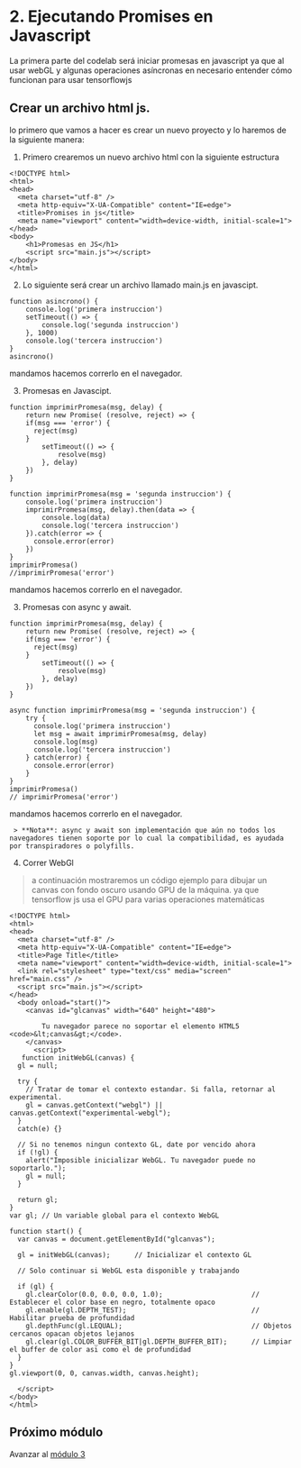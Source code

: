 # 2. Ejecutando Promises en Javascript

La primera parte del codelab será iniciar promesas en javascript ya que al usar webGL y algunas operaciones asíncronas en necesario entender cómo funcionan para usar tensorflowjs

## Crear un archivo html js.

lo primero que vamos a hacer es crear un nuevo proyecto y lo haremos de la siguiente manera:

1. Primero crearemos un nuevo archivo html con la siguiente estructura
```
<!DOCTYPE html>
<html>
<head>
  <meta charset="utf-8" />
  <meta http-equiv="X-UA-Compatible" content="IE=edge">
  <title>Promises in js</title>
  <meta name="viewport" content="width=device-width, initial-scale=1">
</head>
<body>
    <h1>Promesas en JS</h1>
    <script src="main.js"></script>
</body>
</html>
```

2. Lo siguiente será crear un archivo llamado main.js en javascipt.

```
function asincrono() {
    console.log('primera instruccion')
    setTimeout(() => {
        console.log('segunda instruccion')
    }, 1000)
    console.log('tercera instruccion')
}
asincrono()
```
 mandamos hacemos correrlo en el navegador.

3. Promesas en Javascipt.

```
function imprimirPromesa(msg, delay) {
	return new Promise( (resolve, reject) => {
    if(msg === 'error') {
      reject(msg)
    }
		setTimeout(() => {
			resolve(msg)
		}, delay)
	})
}

function imprimirPromesa(msg = 'segunda instruccion') {
    console.log('primera instruccion')
    imprimirPromesa(msg, delay).then(data => {
        console.log(data)
        console.log('tercera instruccion')
    }).catch(error => {
      console.error(error)
    })
}
imprimirPromesa()
//imprimirPromesa('error')
```
 mandamos hacemos correrlo en el navegador.

3. Promesas con async y await.

```
function imprimirPromesa(msg, delay) {
	return new Promise( (resolve, reject) => {
    if(msg === 'error') {
      reject(msg)
    }
		setTimeout(() => {
			resolve(msg)
		}, delay)
	})
}

async function imprimirPromesa(msg = 'segunda instruccion') {
    try {
      console.log('primera instruccion')
      let msg = await imprimirPromesa(msg, delay)
      console.log(msg)
      console.log('tercera instruccion')
    } catch(error) {
      console.error(error)
    }
}
imprimirPromesa()
// imprimirPromesa('error')
```
 mandamos hacemos correrlo en el navegador.

     > **Nota**: async y await son implementación que aún no todos los navegadores tienen soporte por lo cual la compatibilidad, es ayudada por transpiradores o polyfills.

4. Correr WebGl 

> a continuación mostraremos un código ejemplo para dibujar un canvas con fondo oscuro usando GPU de la máquina. ya que tensorflow js usa el GPU para varias operaciones matemáticas
```
<!DOCTYPE html>
<html>
<head>
  <meta charset="utf-8" />
  <meta http-equiv="X-UA-Compatible" content="IE=edge">
  <title>Page Title</title>
  <meta name="viewport" content="width=device-width, initial-scale=1">
  <link rel="stylesheet" type="text/css" media="screen" href="main.css" />
  <script src="main.js"></script>
</head>
  <body onload="start()">
    <canvas id="glcanvas" width="640" height="480">
    
        Tu navegador parece no soportar el elemento HTML5 <code>&lt;canvas&gt;</code>.
    </canvas>
      <script>
   function initWebGL(canvas) {
  gl = null;
  
  try {
    // Tratar de tomar el contexto estandar. Si falla, retornar al experimental.
    gl = canvas.getContext("webgl") || canvas.getContext("experimental-webgl");
  }
  catch(e) {}
  
  // Si no tenemos ningun contexto GL, date por vencido ahora
  if (!gl) {
    alert("Imposible inicializar WebGL. Tu navegador puede no soportarlo.");
    gl = null;
  }
  
  return gl;
}
var gl; // Un variable global para el contexto WebGL

function start() {
  var canvas = document.getElementById("glcanvas");

  gl = initWebGL(canvas);      // Inicializar el contexto GL
  
  // Solo continuar si WebGL esta disponible y trabajando
  
  if (gl) {
    gl.clearColor(0.0, 0.0, 0.0, 1.0);                      // Establecer el color base en negro, totalmente opaco
    gl.enable(gl.DEPTH_TEST);                               // Habilitar prueba de profundidad
    gl.depthFunc(gl.LEQUAL);                                // Objetos cercanos opacan objetos lejanos
    gl.clear(gl.COLOR_BUFFER_BIT|gl.DEPTH_BUFFER_BIT);      // Limpiar el buffer de color asi como el de profundidad
  }
}
gl.viewport(0, 0, canvas.width, canvas.height);

  </script>
</body>
</html>
```
## Próximo módulo
Avanzar al [módulo 3](../03-tensorflowjs)